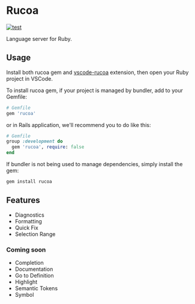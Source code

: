 # Rucoa

[![test](https://github.com/r7kamura/rucoa/actions/workflows/test.yml/badge.svg)](https://github.com/r7kamura/rucoa/actions/workflows/test.yml)

Language server for Ruby.

## Usage

Install both rucoa gem and [vscode-rucoa](https://marketplace.visualstudio.com/items?itemName=r7kamura.vscode-rucoa) extension, then open your Ruby project in VSCode.

To install rucoa gem, if your project is managed by bundler, add to your Gemfile:

```ruby
# Gemfile
gem 'rucoa'
```

or in Rails application, we'll recommend you to do like this:

```ruby
# Gemfile
group :development do
  gem 'rucoa', require: false
end
```

If bundler is not being used to manage dependencies, simply install the gem:

```bash
gem install rucoa
```

## Features

- Diagnostics
- Formatting
- Quick Fix
- Selection Range

### Coming soon

- Completion
- Documentation
- Go to Definition
- Highlight
- Semantic Tokens
- Symbol
